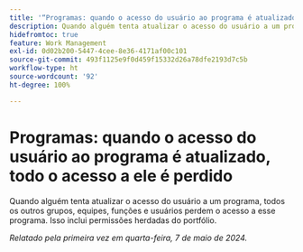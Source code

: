 ```yaml
---
title: '“Programas: quando o acesso do usuário ao programa é atualizado, todo o acesso a ele é perdido”'
description: Quando alguém tenta atualizar o acesso do usuário a um programa, todos os outros grupos, equipes, funções e usuários perdem o acesso a esse programa. Isso inclui permissões herdadas do portfólio.
hidefromtoc: true
feature: Work Management
exl-id: 0d02b200-5447-4cee-8e36-4171af00c101
source-git-commit: 493f1125e9f0d459f15332d26a78dfe2193d7c5b
workflow-type: ht
source-wordcount: '92'
ht-degree: 100%

---
```


# Programas: quando o acesso do usuário ao programa é atualizado, todo o acesso a ele é perdido

Quando alguém tenta atualizar o acesso do usuário a um programa, todos os outros grupos, equipes, funções e usuários perdem o acesso a esse programa. Isso inclui permissões herdadas do portfólio.

_Relatado pela primeira vez em quarta-feira, 7 de maio de 2024._
